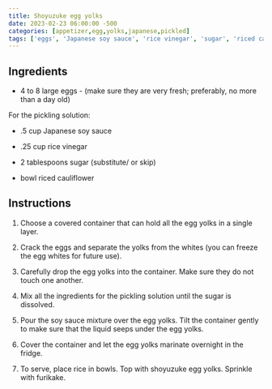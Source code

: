```yaml
---
title: Shoyuzuke egg yolks
date: 2023-02-23 06:00:00 -500
categories: [appetizer,egg,yolks,japanese,pickled]
tags: ['eggs', 'Japanese soy sauce', 'rice vinegar', 'sugar', 'riced cauliflower', 'rice', 'furikake', 'separate', 'drop', 'mix', 'pour', 'tilt', 'cover', 'marinate', 'serve', 'sprinkle', 'shoyuzuke']
---
```


## Ingredients

-   4 to 8 large eggs - (make sure they are very fresh; preferably, no more than a day old)



For the pickling solution:

-   .5 cup Japanese soy sauce

-   .25 cup rice vinegar

-   2 tablespoons sugar (substitute/ or skip)

-   bowl riced cauliflower



## Instructions

1.  Choose a covered container that can hold all the egg yolks in a single layer.

2.  Crack the eggs and separate the yolks from the whites (you can freeze the egg whites for future use).

3.  Carefully drop the egg yolks into the container. Make sure they do not touch one another.

4.  Mix all the ingredients for the pickling solution until the sugar is dissolved.

5.  Pour the soy sauce mixture over the egg yolks. Tilt the container gently to make sure that the liquid seeps under the egg yolks.

6.  Cover the container and let the egg yolks marinate overnight in the fridge.

7.  To serve, place rice in bowls. Top with shoyuzuke egg yolks.  Sprinkle with furikake.

